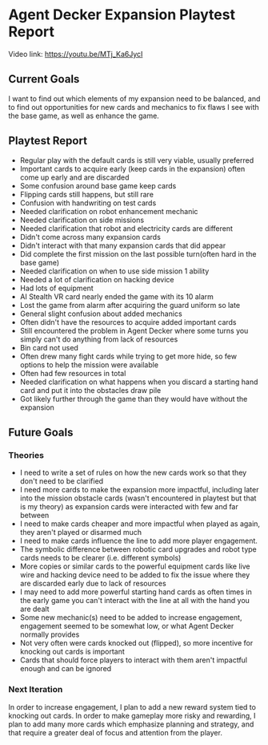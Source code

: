 # Agent Decker Expansion Playtest Report

Video link: https://youtu.be/MTj_Ka6JycI

## Current Goals

I want to find out which elements of my expansion need to be balanced, and to find out opportunities for new cards and mechanics to fix flaws I see with the base game, as well as enhance the game.

## Playtest Report

- Regular play with the default cards is still very viable, usually preferred
- Important cards to acquire early (keep cards in the expansion) often come up early and are discarded
- Some confusion around base game keep cards
- Flipping cards still happens, but still rare
- Confusion with handwriting on test cards
- Needed clarification on robot enhancement mechanic
- Needed clarification on side missions
- Needed clarification that robot and electricity cards are different
- Didn't come across many expansion cards
- Didn't interact with that many expansion cards that did appear
- Did complete the first mission on the last possible turn(often hard in the base game)
- Needed clarification on when to use side mission 1 ability
- Needed a lot of clarification on hacking device
- Had lots of equipment
- AI Stealth VR card nearly ended the game with its 10 alarm
- Lost the game from alarm after acquiring the guard uniform so late
- General slight confusion about added mechanics
- Often didn't have the resources to acquire added important cards
- Still encountered the problem in Agent Decker where some turns you simply can't do anything from lack of resources
- Bin card not used
- Often drew many fight cards while trying to get more hide, so few options to help the mission were available
- Often had few resources in total
- Needed clarification on what happens when you discard a starting hand card and put it into the obstacles draw pile
- Got likely further through the game than they would have without the expansion

## Future Goals

### Theories

- I need to write a set of rules on how the new cards work so that they don't need to be clarified
- I need more cards to make the expansion more impactful, including later into the mission obstacle cards (wasn't encountered in playtest but that is my theory) as expansion cards were interacted with few and far between
- I need to make cards cheaper and more impactful when played as again, they aren't played or disarmed much
- I need to make cards influence the line to add more player engagement.
- The symbolic difference between robotic card upgrades and robot type cards needs to be clearer (i.e. different symbols)
- More copies or similar cards to the powerful equipment cards like live wire and hacking device need to be added to fix the issue where they are discarded early due to lack of resources
- I may need to add more powerful starting hand cards as often times in the early game you can't interact with the line at all with the hand you are dealt
- Some new mechanic(s) need to be added to increase engagement, engagement seemed to be somewhat low, or what Agent Decker normally provides
- Not very often were cards knocked out (flipped), so more incentive for knocking out cards is important
- Cards that should force players to interact with them aren't impactful enough and can be ignored

### Next Iteration

In order to increase engagement, I plan to add a new reward system tied to knocking out cards. In order to make gameplay more risky and rewarding, I plan to add many more cards which emphasize planning and strategy, and that require a greater deal of focus and attention from the player.
